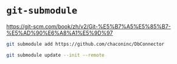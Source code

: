 # `git-submodule`

<https://git-scm.com/book/zh/v2/Git-%E5%B7%A5%E5%85%B7-%E5%AD%90%E6%A8%A1%E5%9D%97>

```bash
git submodule add https://github.com/chaconinc/DbConnector
```

```bash
git submodule update --init --remote
```
